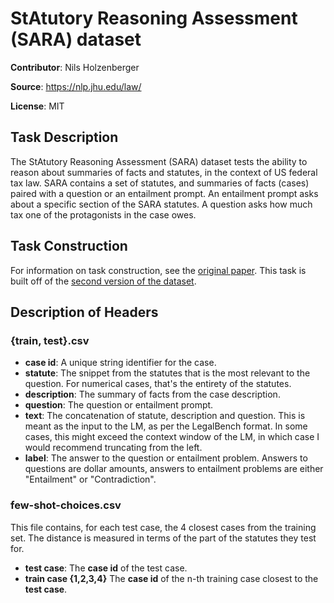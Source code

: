 # StAtutory Reasoning Assessment (SARA) dataset

**Contributor**: Nils Holzenberger

**Source**: <https://nlp.jhu.edu/law/>

**License**: MIT

## Task Description

The StAtutory Reasoning Assessment (SARA) dataset tests the ability to reason about summaries of facts and statutes, in the context of US federal tax law. SARA contains a set of statutes, and summaries of facts (cases) paired with a question or an entailment prompt. An entailment prompt asks about a specific section of the SARA statutes. A question asks how much tax one of the protagonists in the case owes.

## Task Construction

For information on task construction, see the [original paper](https://ceur-ws.org/Vol-2645/paper5.pdf). This task is built off of the [second version of the dataset](https://nlp.jhu.edu/law/#SARA_v2).

## Description of Headers

### {train, test}.csv
- **case id**: A unique string identifier for the case.
- **statute**: The snippet from the statutes that is the most relevant to the question. For numerical cases, that's the entirety of the statutes.
- **description**:  The summary of facts from the case description.
- **question**: The question or entailment prompt.
- **text**:  The concatenation of statute, description and question. This is meant as the input to the LM, as per the LegalBench format. In some cases, this might exceed the context window of the LM, in which case I would recommend truncating from the left.
- **label**: The answer to the question or entailment problem. Answers to questions are dollar amounts, answers to entailment problems are either "Entailment" or "Contradiction".

### few-shot-choices.csv

This file contains, for each test case, the 4 closest cases from the training set. The distance is measured in terms of the part of the statutes they test for.

- **test case**: The **case id** of the test case.
- **train case {1,2,3,4}** The **case id** of the n-th training case closest to the **test case**.
